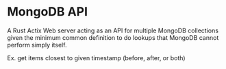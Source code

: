 # MongoDB API

A Rust Actix Web server acting as an API for multiple MongoDB collections given the minimum common definition to do lookups that MongoDB cannot perform simply itself.

Ex. get items closest to given timestamp (before, after, or both)
